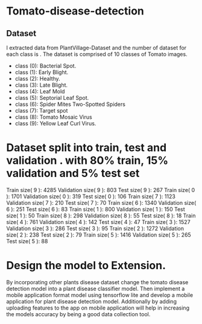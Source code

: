 # Tomato-disease-detection

## Dataset

I extracted data from PlantVillage-Dataset and the number of dataset for each class is .
The dataset is comprised of 10 classes of Tomato images.
- class (0): Bacterial Spot.
- class (1): Early Blight.
- class (2): Healthy.
- class (3): Late Blight.
- class (4): Leaf Mold
- class (5): Septorial Leaf Spot.
- class (6): Spider Mites Two-Spotted Spiders
- class (7): Target spot
- class (8): Tomato Mosaic Virus
- class (9): Yellow Leaf Curl Virus.

# Dataset split into train, test and validation . with 80% train, 15% validation and 5% test set
Train size( 9 ):  4285
Validation size( 9 ):  803
Test size( 9 ):  267
Train size( 0 ):  1701
Validation size( 0 ):  319
Test size( 0 ):  106
Train size( 7 ):  1123
Validation size( 7 ):  210
Test size( 7 ):  70
Train size( 6 ):  1340
Validation size( 6 ):  251
Test size( 6 ):  83
Train size( 1 ):  800
Validation size( 1 ):  150
Test size( 1 ):  50
Train size( 8 ):  298
Validation size( 8 ):  55
Test size( 8 ):  18
Train size( 4 ):  761
Validation size( 4 ):  142
Test size( 4 ):  47
Train size( 3 ):  1527
Validation size( 3 ):  286
Test size( 3 ):  95
Train size( 2 ):  1272
Validation size( 2 ):  238
Test size( 2 ):  79
Train size( 5 ):  1416
Validation size( 5 ):  265
Test size( 5 ):  88


# Design the model to Extension.

By incorporating other plants disease dataset change the tomato disease detection model into a plant disease classifier model.
Then implement a mobile application format model using tensorflow lite and develop a mobile application for plant disease detection model. 
Additionally by adding uploading features to the app on mobile application will help in increasing the models accuracy by being a good data collection tool.
